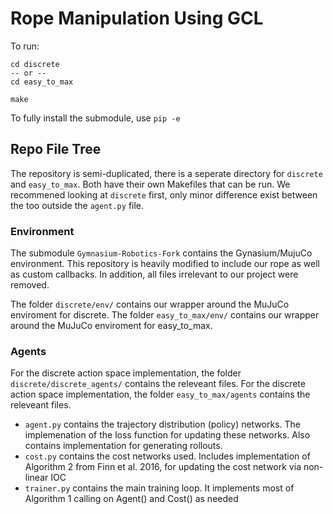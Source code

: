 # Rope Manipulation Using GCL

To run:

```
cd discrete
-- or --
cd easy_to_max

make
```

To fully install the submodule, use `pip -e`

## Repo File Tree  
The repository is semi-duplicated, there is a seperate directory for `discrete` and `easy_to_max`. Both have their own Makefiles that can be run.
We recommened looking at `discrete` first, only minor difference exist between the too outside the `agent.py` file.

### Environment

The submodule `Gymnasium-Robotics-Fork` contains the Gynasium/MujuCo environment. This repository is heavily modified to include our rope as well as custom callbacks. In addition, all files irrelevant to our project were removed.


The folder `discrete/env/` contains our wrapper around the MuJuCo enviroment for discrete.
The folder `easy_to_max/env/` contains our wrapper around the MuJuCo enviroment for easy_to_max.

### Agents

For the discrete action space implementation, the folder `discrete/discrete_agents/` contains the releveant files.
For the discrete action space implementation, the folder `easy_to_max/agents` contains the releveant files.
 - `agent.py` contains the trajectory distribution (policy) networks. The implemenation of the loss function for updating these networks. Also contains implementation for generating rollouts.
 - `cost.py` contains the cost networks used. Includes implementation of Algorithm 2 from Finn et al. 2016, for updating the cost network via non-linear IOC
 - `trainer.py` contains the main training loop. It implements most of Algorithm 1 calling on Agent() and Cost() as needed
